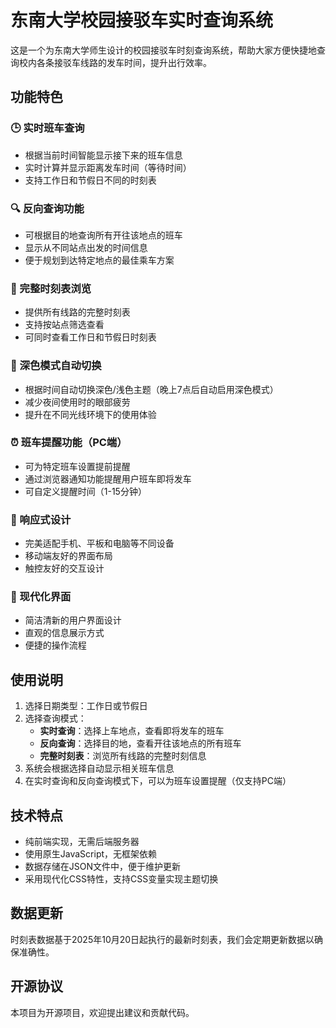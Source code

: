 # 东南大学校园接驳车实时查询系统

这是一个为东南大学师生设计的校园接驳车时刻查询系统，帮助大家方便快捷地查询校内各条接驳车线路的发车时间，提升出行效率。

## 功能特色

### 🕒 实时班车查询
- 根据当前时间智能显示接下来的班车信息
- 实时计算并显示距离发车时间（等待时间）
- 支持工作日和节假日不同的时刻表

### 🔍 反向查询功能
- 可根据目的地查询所有开往该地点的班车
- 显示从不同站点出发的时间信息
- 便于规划到达特定地点的最佳乘车方案

### 📅 完整时刻表浏览
- 提供所有线路的完整时刻表
- 支持按站点筛选查看
- 可同时查看工作日和节假日时刻表

### 🌙 深色模式自动切换
- 根据时间自动切换深色/浅色主题（晚上7点后自动启用深色模式）
- 减少夜间使用时的眼部疲劳
- 提升在不同光线环境下的使用体验

### ⏰ 班车提醒功能（PC端）
- 可为特定班车设置提前提醒
- 通过浏览器通知功能提醒用户班车即将发车
- 可自定义提醒时间（1-15分钟）

### 📱 响应式设计
- 完美适配手机、平板和电脑等不同设备
- 移动端友好的界面布局
- 触控友好的交互设计

### 🎨 现代化界面
- 简洁清新的用户界面设计
- 直观的信息展示方式
- 便捷的操作流程

## 使用说明

1. 选择日期类型：工作日或节假日
2. 选择查询模式：
   - **实时查询**：选择上车地点，查看即将发车的班车
   - **反向查询**：选择目的地，查看开往该地点的所有班车
   - **完整时刻表**：浏览所有线路的完整时刻信息
3. 系统会根据选择自动显示相关班车信息
4. 在实时查询和反向查询模式下，可以为班车设置提醒（仅支持PC端）

## 技术特点

- 纯前端实现，无需后端服务器
- 使用原生JavaScript，无框架依赖
- 数据存储在JSON文件中，便于维护更新
- 采用现代化CSS特性，支持CSS变量实现主题切换

## 数据更新

时刻表数据基于2025年10月20日起执行的最新时刻表，我们会定期更新数据以确保准确性。

## 开源协议

本项目为开源项目，欢迎提出建议和贡献代码。